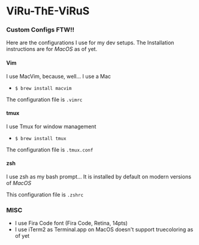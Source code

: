 # ViRu-ThE-ViRuS
### Custom Configs FTW!!

Here are the configurations I use for my dev setups.
The Installation instructions are for *MacOS* as of yet.

#### Vim
I use MacVim, because, well... I use a Mac
- `$ brew install macvim`

The configuration file is `.vimrc`

#### tmux
I use Tmux for window management
- `$ brew install tmux`

The configuration file is `.tmux.conf`

#### zsh
I use zsh as my bash prompt...
It is installed by default on modern versions of *MacOS*

This configuration file is `.zshrc`

### MISC
- I use Fira Code font (Fira Code, Retina, 14pts)
- I use iTerm2 as Terminal.app on MacOS doesn't support truecoloring as of yet
